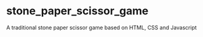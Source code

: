 # stone_paper_scissor_game
A traditional stone paper scissor game based on HTML, CSS and Javascript
